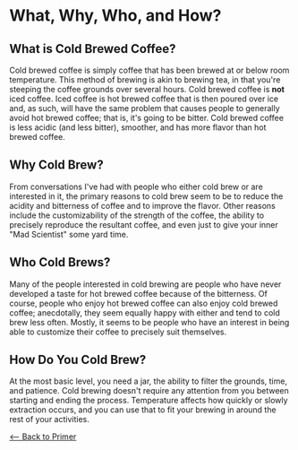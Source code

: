 # What, Why, Who, and How?

## What is Cold Brewed Coffee?
Cold brewed coffee is simply coffee that has been brewed at or below room temperature. This method of brewing is akin to brewing tea, in that you're steeping the coffee grounds over several hours. Cold brewed coffee is **not** iced coffee. Iced coffee is hot brewed coffee that is then poured over ice and, as such, will have the same problem that causes people to generally avoid hot brewed coffee; that is, it's going to be bitter. Cold brewed coffee is less acidic (and less bitter), smoother, and has more flavor than hot brewed coffee.

## Why Cold Brew?
From conversations I've had with people who either cold brew or are interested in it, the primary reasons to cold brew seem to be to reduce the acidity and bitterness of coffee and to improve the flavor. Other reasons include the customizability of the strength of the coffee, the ability to precisely reproduce the resultant coffee, and even just to give your inner "Mad Scientist" some yard time.

## Who Cold Brews?
Many of the people interested in cold brewing are people who have never developed a taste for hot brewed coffee because of the bitterness. Of course, people who enjoy hot brewed coffee can also enjoy cold brewed coffee; anecdotally, they seem equally happy with either and tend to cold brew less often. Mostly, it seems to be people who have an interest in being able to customize their coffee to precisely suit themselves.

## How Do You Cold Brew?
At the most basic level, you need a jar, the ability to filter the grounds, time, and patience. Cold brewing doesn't require any attention from you between starting and ending the process. Temperature affects how quickly or slowly extraction occurs, and you can use that to fit your brewing in around the rest of your activities.

[<-- Back to Primer](https://github.umn.edu/cdsmith/cold-brew-coffee/blob/master/primer/README.md)
